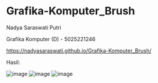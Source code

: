# Grafika-Komputer_Brush

Nadya Saraswati Putri

Grafika Komputer (D) - 5025221246

https://nadyasaraswati.github.io/Grafika-Komputer_Brush/

Hasil:

![image](https://github.com/user-attachments/assets/52f8147f-073e-4704-8894-0b5105225f27)
![image](https://github.com/user-attachments/assets/19e9572c-f66f-443c-8c9b-0ef36ce9e964)
![image](https://github.com/user-attachments/assets/72f47f06-c9eb-42da-9983-e3c9cf0bad5c)
